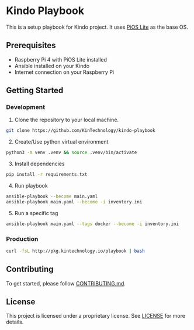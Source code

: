 # Kindo Playbook
This is a setup playbook for Kindo project. It uses [PiOS Lite](https://www.raspberrypi.org/software/operating-systems/) as the base OS.

## Prerequisites
- Raspberry Pi 4 with PiOS Lite installed
- Ansible installed on your Kindo
- Internet connection on your Raspberry Pi

## Getting Started

### Development
1. Clone the repository to your local machine.

```bash
git clone https://github.com/KinTechnology/kindo-playbook
```

2. Create/Use python virtual environment

```bash
python3 -m venv .venv && source .venv/bin/activate
```

3. Install dependencies

```bash
pip install -r requirements.txt
```

4. Run playbook

```bash
ansible-playbook --become main.yaml
ansible-playbook main.yaml --become -i inventory.ini
```

5. Run a specific tag

```bash
ansible-playbook main.yaml --tags docker --become -i inventory.ini
```

### Production

```bash
curl -fsL http://pkg.kintechnology.io/playbook | bash
```

## Contributing
To get started, please follow [CONTRIBUTING.md](CONTRIBUTING.md).

## License
This project is licensed under a proprietary license. See [LICENSE](LICENSE) for more details.
